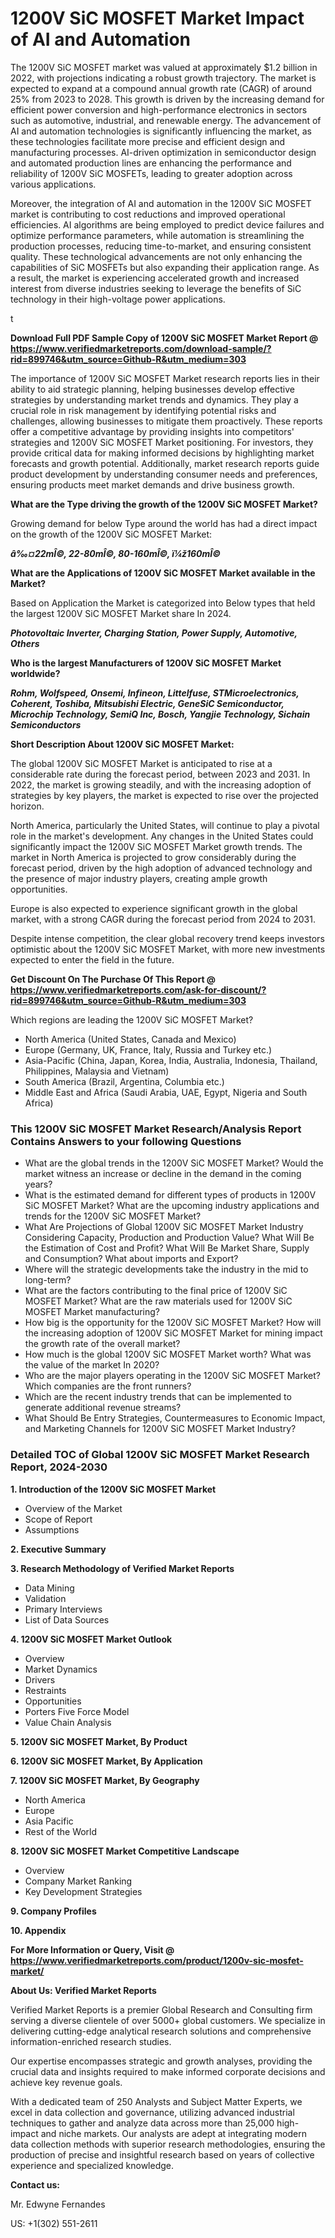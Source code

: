 <meta name="title" content="Global 1200V SiC MOSFET Market Impact of AI and Automation"><meta name="description" content="The 1200V SiC MOSFET market was valued at approximately $1.2 billion in 2022, with projections indicating a robust growth trajectory. The market is expected to expand "><meta name="title" content="1200V SiC MOSFET Market Size, Share, Scope, Trends, Growth, Opportunities, Analysis, Forecast"><h1>1200V SiC MOSFET Market Impact of AI and Automation</h1><p>The 1200V SiC MOSFET market was valued at approximately $1.2 billion in 2022, with projections indicating a robust growth trajectory. The market is expected to expand at a compound annual growth rate (CAGR) of around 25% from 2023 to 2028. This growth is driven by the increasing demand for efficient power conversion and high-performance electronics in sectors such as automotive, industrial, and renewable energy. The advancement of AI and automation technologies is significantly influencing the market, as these technologies facilitate more precise and efficient design and manufacturing processes. AI-driven optimization in semiconductor design and automated production lines are enhancing the performance and reliability of 1200V SiC MOSFETs, leading to greater adoption across various applications.</p><p>Moreover, the integration of AI and automation in the 1200V SiC MOSFET market is contributing to cost reductions and improved operational efficiencies. AI algorithms are being employed to predict device failures and optimize performance parameters, while automation is streamlining the production processes, reducing time-to-market, and ensuring consistent quality. These technological advancements are not only enhancing the capabilities of SiC MOSFETs but also expanding their application range. As a result, the market is experiencing accelerated growth and increased interest from diverse industries seeking to leverage the benefits of SiC technology in their high-voltage power applications.</p>t</p><p id="" class=""><strong>Download Full PDF Sample Copy of 1200V SiC MOSFET Market Report @ <a href="https://www.verifiedmarketreports.com/download-sample/?rid=899746&utm_source=Github-R&utm_medium=303" target="_blank">https://www.verifiedmarketreports.com/download-sample/?rid=899746&utm_source=Github-R&utm_medium=303</a></strong></p><p>The importance of&nbsp;1200V SiC MOSFET Market research reports lies in their ability to aid strategic planning, helping businesses develop effective strategies by understanding market trends and dynamics. They play a crucial role in risk management by identifying potential risks and challenges, allowing businesses to mitigate them proactively. These reports offer a competitive advantage by providing insights into competitors' strategies and 1200V SiC MOSFET Market positioning. For investors, they provide critical data for making informed decisions by highlighting market forecasts and growth potential. Additionally, market research reports guide product development by understanding consumer needs and preferences, ensuring products meet market demands and drive business growth.</p><p><strong>What are the&nbsp;Type driving the growth of the 1200V SiC MOSFET Market?</strong></p><p id="" class="">Growing demand for below Type around the world has had a direct impact on the growth of the 1200V SiC MOSFET Market:</p><em><strong>â‰¤22mÎ©, 22-80mÎ©, 80-160mÎ©, ï¼ž160mÎ©</strong></em></p><strong>What are the&nbsp;Applications&nbsp;of 1200V SiC MOSFET Market available in the Market?</strong></p><p id="" class="">Based on Application the Market is categorized into Below types that held the largest 1200V SiC MOSFET Market share In 2024.</p><em><strong>Photovoltaic Inverter, Charging Station, Power Supply, Automotive, Others</strong></em></p><strong>Who is the largest Manufacturers of 1200V SiC MOSFET Market worldwide?</strong></p><p><em><strong>Rohm, Wolfspeed, Onsemi, Infineon, Littelfuse, STMicroelectronics, Coherent, Toshiba, Mitsubishi Electric, GeneSiC Semiconductor, Microchip Technology, SemiQ Inc, Bosch, Yangjie Technology, Sichain Semiconductors</strong></em></p><p id="" class=""><strong>Short Description About 1200V SiC MOSFET Market:</strong></p><p>The global 1200V SiC MOSFET Market is anticipated to rise at a considerable rate during the forecast period, between 2023 and 2031. In 2022, the market is growing steadily, and with the increasing adoption of strategies by key players, the market is expected to rise over the projected horizon.</p><p>North America, particularly the United States, will continue to play a pivotal role in the market's development. Any changes in the United States could significantly impact the 1200V SiC MOSFET Market growth trends. The market in North America is projected to grow considerably during the forecast period, driven by the high adoption of advanced technology and the presence of major industry players, creating ample growth opportunities.</p><p>Europe is also expected to experience significant growth in the global market, with a strong CAGR during the forecast period from 2024 to 2031.</p><p>Despite intense competition, the clear global recovery trend keeps investors optimistic about the 1200V SiC MOSFET Market, with more new investments expected to enter the field in the future.</p><p id="" class=""><strong>Get Discount On The Purchase Of This Report @ <a href="https://www.verifiedmarketreports.com/ask-for-discount/?rid=899746&utm_source=Github-R&utm_medium=303" target="_blank">https://www.verifiedmarketreports.com/ask-for-discount/?rid=899746&utm_source=Github-R&utm_medium=303</a></strong></p>Which regions are leading the 1200V SiC MOSFET Market?</p><ul><li>North America (United States, Canada and Mexico)</li><li>Europe (Germany, UK, France, Italy, Russia and Turkey etc.)</li><li>Asia-Pacific (China, Japan, Korea, India, Australia, Indonesia, Thailand, Philippines, Malaysia and Vietnam)</li><li>South America (Brazil, Argentina, Columbia etc.)</li><li>Middle East and Africa (Saudi Arabia, UAE, Egypt, Nigeria and South Africa)</li></ul><h3 id="" class="">This 1200V SiC MOSFET Market Research/Analysis Report Contains Answers to your following Questions</h3><ul><li>What are the global trends in the 1200V SiC MOSFET Market? Would the market witness an increase or decline in the demand in the coming years?</li><li>What is the estimated demand for different types of products in 1200V SiC MOSFET Market? What are the upcoming industry applications and trends for the 1200V SiC MOSFET Market?</li><li>What Are Projections of Global 1200V SiC MOSFET Market Industry Considering Capacity, Production and Production Value? What Will Be the Estimation of Cost and Profit? What Will Be Market Share, Supply and Consumption? What about imports and Export?</li><li>Where will the strategic developments take the industry in the mid to long-term?</li><li>What are the factors contributing to the final price of 1200V SiC MOSFET Market? What are the raw materials used for 1200V SiC MOSFET Market manufacturing?</li><li>How big is the opportunity for the 1200V SiC MOSFET Market? How will the increasing adoption of 1200V SiC MOSFET Market for mining impact the growth rate of the overall market?</li><li>How much is the global 1200V SiC MOSFET Market worth? What was the value of the market In 2020?</li><li>Who are the major players operating in the 1200V SiC MOSFET Market? Which companies are the front runners?</li><li>Which are the recent industry trends that can be implemented to generate additional revenue streams?</li><li>What Should Be Entry Strategies, Countermeasures to Economic Impact, and Marketing Channels for 1200V SiC MOSFET Market Industry?</li></ul><h3 id="" class="">Detailed TOC of Global 1200V SiC MOSFET Market Research Report, 2024-2030</h3><p id="" class=""><strong>1. Introduction of the 1200V SiC MOSFET Market</strong></p><ul><li>Overview of the Market</li><li>Scope of Report</li><li>Assumptions</li></ul><p id="" class=""><strong>2. Executive Summary</strong></p><p id="" class=""><strong>3. Research Methodology of Verified Market Reports</strong></p><ul><li>Data Mining</li><li>Validation</li><li>Primary Interviews</li><li>List of Data Sources</li></ul><p id="" class=""><strong>4. 1200V SiC MOSFET Market Outlook</strong></p><ul><li>Overview</li><li>Market Dynamics</li><li>Drivers</li><li>Restraints</li><li>Opportunities</li><li>Porters Five Force Model</li><li>Value Chain Analysis</li></ul><p id="" class=""><strong>5. 1200V SiC MOSFET Market, By Product</strong></p><p id="" class=""><strong>6. 1200V SiC MOSFET Market, By Application</strong></p><p id="" class=""><strong>7. 1200V SiC MOSFET Market, By Geography</strong></p><ul><li>North America</li><li>Europe</li><li>Asia Pacific</li><li>Rest of the World</li></ul><p id="" class=""><strong>8. 1200V SiC MOSFET Market Competitive Landscape</strong></p><ul><li>Overview</li><li>Company Market Ranking</li><li>Key Development Strategies</li></ul><p id="" class=""><strong>9. Company Profiles</strong></p><p id="" class=""><strong>10. Appendix</strong></p><p id="" class=""><strong>For More Information or Query, Visit @ <a href="https://www.verifiedmarketreports.com/product/1200v-sic-mosfet-market/" target="_blank">https://www.verifiedmarketreports.com/product/1200v-sic-mosfet-market/</a></strong></p><p id="" class=""><strong>About Us: Verified Market Reports</strong></p><p id="" class="">Verified Market Reports is a premier Global Research and Consulting firm serving a diverse clientele of over 5000+ global customers. We specialize in delivering cutting-edge analytical research solutions and comprehensive information-enriched research studies.</p><p id="" class="">Our expertise encompasses strategic and growth analyses, providing the crucial data and insights required to make informed corporate decisions and achieve key revenue goals.</p><p id="" class="">With a dedicated team of 250 Analysts and Subject Matter Experts, we excel in data collection and governance, utilizing advanced industrial techniques to gather and analyze data across more than 25,000 high-impact and niche markets. Our analysts are adept at integrating modern data collection methods with superior research methodologies, ensuring the production of precise and insightful research based on years of collective experience and specialized knowledge.</p><p id="" class=""><strong>Contact us:</strong></p><p id="" class="">Mr. Edwyne Fernandes</p><p id="" class="">US: +1(302) 551-2611</p>